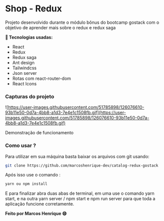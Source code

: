 # Shop - Redux

Projeto desenvolvido durante o módulo bônus do bootcamp gostack com o objetivo de aprender mais sobre o redux e redux saga

**🚀 Tecnologias usadas:**

- React
- Redux
- Redux saga
- Ant design
- Tailwindcss
- Json server
- Rotas com react-router-dom
- React Icons

### Capturas do projeto

![https://user-images.githubusercontent.com/51785898/126076610-93b11e50-0d7a-4bb8-a1d3-7e4e1c1508fb.gif](https://user-images.githubusercontent.com/51785898/126076610-93b11e50-0d7a-4bb8-a1d3-7e4e1c1508fb.gif)

Demonstração de funcionamento

### Como usar ?

Para utilizar em sua máquina basta baixar os arquivos com git usando:

```bash
git clone https://github.com/marcoshenrique-dev/catalog-redux-gostack
```

Após isso use o comando :

```bash
yarn ou npm install
```

E para finalizar abra duas abas de terminal, em uma use o comando yarn start, e na outra yarn server / npm start e npm run server para que toda a aplicação funcione corretamente.

**Feito por Marcos Henrique 😄**